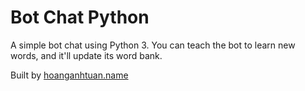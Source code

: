 # Bot Chat Python

A simple bot chat using Python 3. You can teach the bot to learn new words, and it'll update its word bank.

Built by <a href="http://hoanganhtuan.name/" target="blank">hoanganhtuan.name</a>
